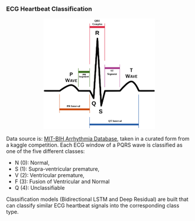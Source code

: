 ### ECG Heartbeat Classification


<p align="center">
  <img src="https://github.com/rnepal2/Time-Series-Problems/blob/main/ECG-Classifier/ECG%20Signal.png" width="300" height="300">
</p>


Data source is: [MIT-BIH Arrhythmia Database](https://www.physionet.org/content/mitdb/1.0.0/), taken in a curated form from a kaggle competition. Each ECG window of a PQRS wave is classified as one of the five different classes:
- N (0): Normal, 
- S (1): Supra-ventricular premature, 
- V (2): Ventricular premature, 
- F (3): Fusion of Ventricular and Normal
- Q (4): Unclassifiable

Classification models (Bidirectional LSTM and Deep Residual) are built that can classify similar ECG heartbeat signals into the corresponding class type.
